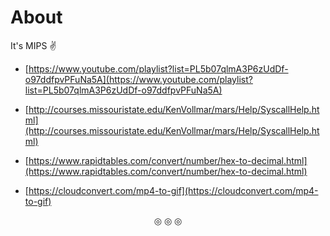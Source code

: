 # About
It's MIPS :v:

* [https://www.youtube.com/playlist?list=PL5b07qlmA3P6zUdDf-o97ddfpvPFuNa5A](https://www.youtube.com/playlist?list=PL5b07qlmA3P6zUdDf-o97ddfpvPFuNa5A)

* [http://courses.missouristate.edu/KenVollmar/mars/Help/SyscallHelp.html](http://courses.missouristate.edu/KenVollmar/mars/Help/SyscallHelp.html)

* [https://www.rapidtables.com/convert/number/hex-to-decimal.html](https://www.rapidtables.com/convert/number/hex-to-decimal.html)

* [https://cloudconvert.com/mp4-to-gif](https://cloudconvert.com/mp4-to-gif)

<p align="center">
&#9678; &#9678; &#9678;
</p>

